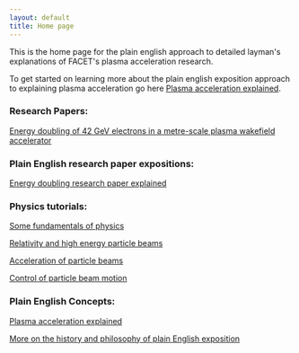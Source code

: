 ```yaml
---
layout: default
title: Home page
---
```


This is the home page for the plain english approach to detailed layman's explanations of FACET's plasma acceleration research.

To get started on learning more about the plain english exposition approach to explaining plasma acceleration go here [Plasma acceleration explained](/plasma-accel-explained.html).


### Research Papers:

[Energy doubling of 42 GeV electrons in a metre-scale plasma wakefield accelerator](/slac-pub-12363.pdf)


### Plain English research paper expositions:

[Energy doubling research paper explained](/energy-doubling-exposition.html)


### Physics tutorials:

[Some fundamentals of physics](/principles-of-physics.html)

[Relativity and high energy particle beams](/relativity-tutorial.html)

[Acceleration of particle beams](/beam-acceleration-tutorial.html)

[Control of particle beam motion](/beam-control-tutorial.html)


### Plain English Concepts:

[Plasma acceleration explained](/plasma-accel-explained.html)

[More on the history and philosophy of plain English exposition](/plain-english-papers.html)
